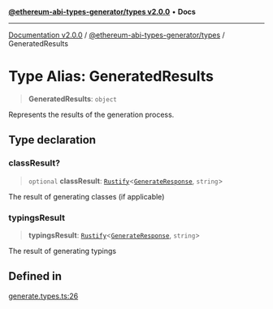 [**@ethereum-abi-types-generator/types v2.0.0**](../README.md) • **Docs**

***

[Documentation v2.0.0](../../../packages.md) / [@ethereum-abi-types-generator/types](../README.md) / GeneratedResults

# Type Alias: GeneratedResults

> **GeneratedResults**: `object`

Represents the results of the generation process.

## Type declaration

### classResult?

> `optional` **classResult**: [`Rustify`](Rustify.md)\<[`GenerateResponse`](GenerateResponse.md), `string`\>

The result of generating classes (if applicable)

### typingsResult

> **typingsResult**: [`Rustify`](Rustify.md)\<[`GenerateResponse`](GenerateResponse.md), `string`\>

The result of generating typings

## Defined in

[generate.types.ts:26](https://github.com/niZmosis/ethereum-abi-types-generator/blob/51c0ac8a6ea35330201860f8469daa0efc6ae8f2/packages/types/src/generate.types.ts#L26)
